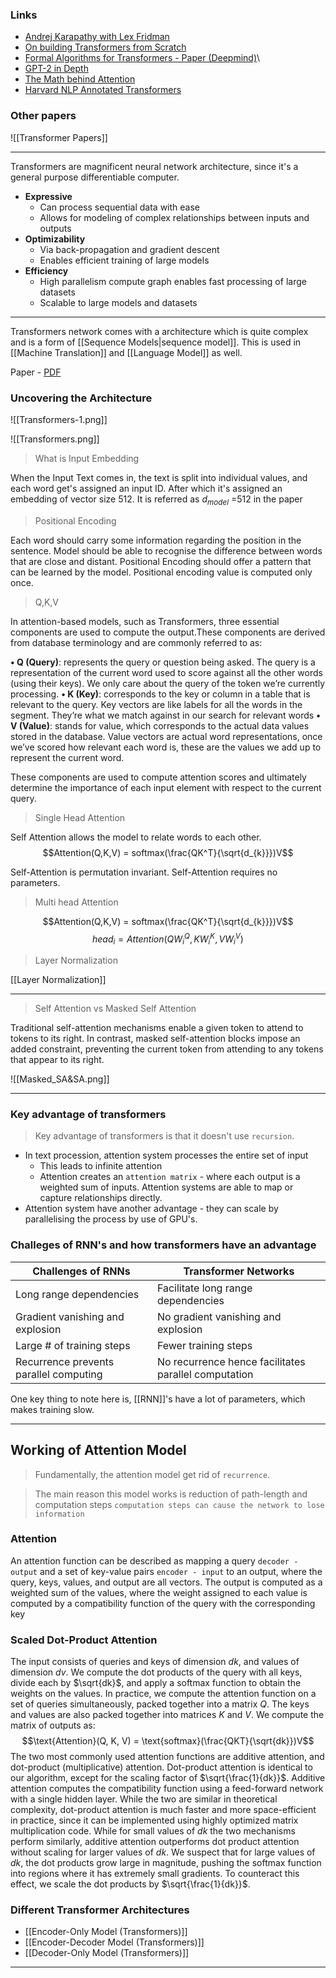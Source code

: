 ### Links
- [Andrej Karapathy with Lex Fridman](https://www.youtube.com/watch?v=9uw3F6rndnA)
- [On building Transformers from Scratch](https://www.datacamp.com/tutorial/building-a-transformer-with-py-torch)
- [Formal Algorithms for Transformers - Paper (Deepmind)](https://arxiv.org/pdf/2207.09238)\
- [GPT-2 in Depth](http://jalammar.github.io/illustrated-gpt2/)
- [The Math behind Attention](https://www.youtube.com/watch?v=UPtG_38Oq8o)
- [Harvard NLP Annotated Transformers](https://nlp.seas.harvard.edu/2018/04/03/attention.html)

### Other papers 

![[Transformer Papers]]

---

Transformers are magnificent neural network architecture, since it's a general purpose differentiable computer.
* **Expressive**
	+ Can process sequential data with ease
	+ Allows for modeling of complex relationships between inputs and outputs
* **Optimizability**
	+ Via back-propagation and gradient descent
	+ Enables efficient training of large models
* **Efficiency**
	+ High parallelism compute graph enables fast processing of large datasets
	+ Scalable to large models and datasets

---

Transformers network comes with a architecture which is quite complex and is a form of [[Sequence Models|sequence model]]. This is used in [[Machine Translation]] and [[Language Model]] as well.

Paper - [PDF](https://arxiv.org/pdf/1706.03762.pdf)

### Uncovering the Architecture

![[Transformers-1.png]]



![[Transformers.png]]

>What is Input Embedding

When the Input Text comes in, the text is split into individual values, and each word get's assigned an input ID. After which it's assigned an embedding of vector size 512. It is referred as $d_{model}$ =512 in the paper

> Positional Encoding

Each word should carry some information regarding the position in the sentence. Model should be able to recognise the difference between words that are close and distant. Positional Encoding should offer a pattern that can be learned by the model. Positional encoding value is computed only once.

> Q,K,V 

In attention-based models, such as Transformers, three essential components are used to compute the output.These components are derived from database terminology and are commonly referred to as:

**• Q (Query)**: represents the query or question being asked. 
	The query is a representation of the current word used to score against all the other words (using their keys). We only care about the query of the token we’re currently processing.
**• K (Key)**: corresponds to the key or column in a table that is relevant to the query.
	Key vectors are like labels for all the words in the segment. They’re what we match against in our search for relevant words
**• V (Value)**: stands for value, which corresponds to the actual data values stored in the database.
	Value vectors are actual word representations, once we’ve scored how relevant each word is, these are the values we add up to represent the current word.

These components are used to compute attention scores and ultimately determine the importance of each input element with respect to the current query.

> Single Head Attention

Self Attention allows the model to relate words to each other. 
$$Attention(Q,K,V) = softmax(\frac{QK^T}{\sqrt{d_{k}}})V$$

Self-Attention is permutation invariant. Self-Attention requires no parameters. 


> Multi head Attention


$$Attention(Q,K,V) = softmax(\frac{QK^T}{\sqrt{d_{k}}})V$$
$$head_i = Attention(QW_{i}^{Q}, KW_{i}^{K}, VW_{i}^{V})$$


> Layer Normalization

[[Layer Normalization]]

---

> Self Attention vs Masked Self Attention

Traditional self-attention mechanisms enable a given token to attend to tokens to its right. In contrast, masked self-attention blocks impose an added constraint, preventing the current token from attending to any tokens that appear to its right.


![[Masked_SA&SA.png]]

---
### Key advantage of transformers

> Key advantage of transformers is that it doesn't use `recursion`.

- In text procession, attention system processes the entire set of input
	- This leads to infinite attention
	- Attention creates an `attention matrix` - where each output is a weighted sum of inputs. Attention systems are able to map or capture relationships directly.
- Attention system have another advantage - they can scale by parallelising the process by use of GPU's. 

### Challeges of RNN's and how transformers have an advantage

| Challenges of RNNs                     | Transformer Networks                                 |
| -------------------------------------- | ---------------------------------------------------- |
| Long range dependencies                | Facilitate long range dependencies                   |
| Gradient vanishing and explosion       | No gradient vanishing and explosion                  |
| Large # of training steps              | Fewer training steps                                 |
| Recurrence prevents parallel computing | No recurrence hence facilitates parallel computation |

One key thing to note here is, [[RNN]]'s have a lot of parameters, which makes training slow.

---

## Working of Attention Model

> Fundamentally, the attention model get rid of `recurrence`.

> The main reason this model works is reduction of path-length and computation steps `computation steps can cause the network to lose information`

### Attention                            

An attention function can be described as mapping a query `decoder - output` and a set of key-value pairs `encoder - input` to an output, where the query, keys, values, and output are all vectors. The output is computed as a weighted sum of the values, where the weight assigned to each value is computed by a compatibility function of the query with the corresponding key

### Scaled Dot-Product Attention

The input consists of queries and keys of dimension $dk$, and values of dimension $dv$. We compute the dot products of the query with all keys, divide each by $\sqrt{dk}$, and apply a softmax function to obtain the weights on the values. In practice, we compute the attention function on a set of queries simultaneously, packed together into a matrix $Q$. The keys and values are also packed together into matrices $K$ and $V$. We compute the matrix of outputs as:
$$\text{Attention}(Q, K, V) = \text{softmax}(\frac{QKT}{\sqrt{dk}})V$$
The two most commonly used attention functions are additive attention, and dot-product (multiplicative)
attention. Dot-product attention is identical to our algorithm, except for the scaling factor of
$\sqrt{\frac{1}{dk}}$. Additive attention computes the compatibility function using a feed-forward network
with a single hidden layer. While the two are similar in theoretical complexity, dot-product attention is much faster and more space-efficient in practice, since it can be implemented using highly optimized matrix multiplication code. While for small values of $dk$ the two mechanisms perform similarly, additive attention outperforms dot product attention without scaling for larger values of $dk$. We suspect that for large values of $dk$, the dot products grow large in magnitude, pushing the softmax function into regions where it has extremely small gradients. To counteract this effect, we scale the dot products by $\sqrt{\frac{1}{dk}}$.

### Different Transformer Architectures

- [[Encoder-Only Model (Transformers)]]
- [[Encoder-Decoder Model (Transformers)]]
- [[Decoder-Only Model (Transformers)]]


--- 

